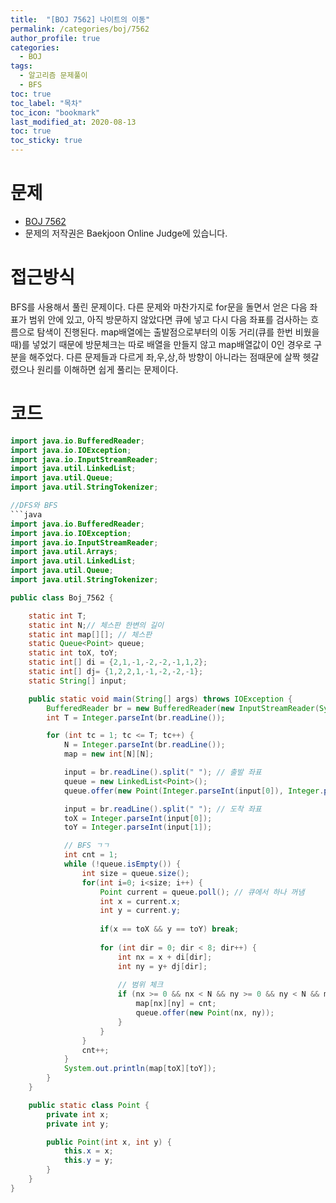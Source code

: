 ```yaml
---
title:  "[BOJ 7562] 나이트의 이동"
permalink: /categories/boj/7562
author_profile: true
categories:
  - BOJ
tags:
  - 알고리즘 문제풀이
  - BFS
toc: true
toc_label: "목차"
toc_icon: "bookmark"
last_modified_at: 2020-08-13 
toc: true
toc_sticky: true
---
```

# 문제
* [BOJ 7562](https://www.acmicpc.net/problem/7562)
* 문제의 저작권은 Baekjoon Online Judge에 있습니다.  

# 접근방식 
BFS를 사용해서 풀린 문제이다. 다른 문제와 마찬가지로 for문을 돌면서 얻은 다음 좌표가 범위 안에 있고, 아직 방문하지 않았다면 큐에 넣고 다시 다음 좌표를 검사하는 흐름으로 탐색이 진행된다. map배열에는 출발점으로부터의 이동 거리(큐를 한번 비웠을 때)를 넣었기 때문에 방문체크는 따로 배열을 만들지 않고 map배열값이 0인 경우로 구분을 해주었다. 다른 문제들과 다르게 좌,우,상,하 방향이 아니라는 점때문에 살짝 헷갈렸으나 원리를 이해하면 쉽게 풀리는 문제이다.

# 코드
```java
import java.io.BufferedReader;
import java.io.IOException;
import java.io.InputStreamReader;
import java.util.LinkedList;
import java.util.Queue;
import java.util.StringTokenizer;

//DFS와 BFS
```java
import java.io.BufferedReader;
import java.io.IOException;
import java.io.InputStreamReader;
import java.util.Arrays;
import java.util.LinkedList;
import java.util.Queue;
import java.util.StringTokenizer;

public class Boj_7562 {

	static int T;
	static int N;// 체스판 한변의 길이
	static int map[][]; // 체스판
	static Queue<Point> queue;
	static int toX, toY;
	static int[] di = {2,1,-1,-2,-2,-1,1,2};
	static int[] dj= {1,2,2,1,-1,-2,-2,-1};
	static String[] input;

	public static void main(String[] args) throws IOException {
		BufferedReader br = new BufferedReader(new InputStreamReader(System.in));
		int T = Integer.parseInt(br.readLine());

		for (int tc = 1; tc <= T; tc++) {
			N = Integer.parseInt(br.readLine());
			map = new int[N][N];

			input = br.readLine().split(" "); // 출발 좌표
			queue = new LinkedList<Point>();
			queue.offer(new Point(Integer.parseInt(input[0]), Integer.parseInt(input[1]))); // 출발좌표 큐에 넣기

			input = br.readLine().split(" "); // 도착 좌표
			toX = Integer.parseInt(input[0]);
			toY = Integer.parseInt(input[1]);

			// BFS ㄱㄱ
			int cnt = 1;
			while (!queue.isEmpty()) {
				int size = queue.size();
				for(int i=0; i<size; i++) {
					Point current = queue.poll(); // 큐에서 하나 꺼냄
					int x = current.x;
					int y = current.y;
					
					if(x == toX && y == toY) break; 
					
					for (int dir = 0; dir < 8; dir++) {
						int nx = x + di[dir];
						int ny = y+ dj[dir];
						
						// 범위 체크
						if (nx >= 0 && nx < N && ny >= 0 && ny < N && map[nx][ny] == 0) {
							map[nx][ny] = cnt;
							queue.offer(new Point(nx, ny));
						}
					}
				}
				cnt++;
			}
			System.out.println(map[toX][toY]);
		}
	}

	public static class Point {
		private int x;
		private int y;

		public Point(int x, int y) {
			this.x = x;
			this.y = y;
		}
	}
}
```